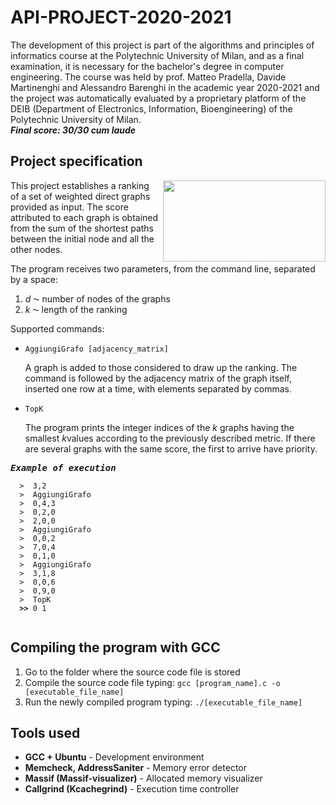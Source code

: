 # API-PROJECT-2020-2021

The development of this project is part of the algorithms and principles of informatics course at the Polytechnic University of Milan, and as a final examination, it is necessary for the bachelor's degree in computer engineering. The course was held by prof. Matteo Pradella, Davide Martinenghi and Alessandro Barenghi in the academic year 2020-2021 and the project was automatically evaluated by a proprietary platform of the DEIB (Department of Electronics, Information, Bioengineering) of the Polytechnic University of Milan.<br>
***Final score: 30/30 cum laude***

## Project specification

<img src="/assets/graph_image.png" style="width:260px;height:130px;margin-left: 5px;" align="right">
<p>This project establishes a ranking of a set of weighted direct graphs provided as input. The score attributed to each graph is obtained from the sum of the shortest paths between the initial node and all the other nodes.</p>


<p>The program receives two parameters, from the command line, separated by a space:
  <ol>
    <li> <em>d </em>⁓ number of nodes of the graphs</li>
    <li> <em>k </em>⁓ length of the ranking</li>
  </ol>
</p>

<p>Supported commands:
  <ul>
    <li> 
      <p>
        <code>AggiungiGrafo [adjacency_matrix] </code>
      </p>
      <p>
        A graph is added to those considered to draw up the ranking. The command is
        followed by the adjacency matrix of the graph itself, inserted one row at a time,
        with elements separated by commas.
       </p>
    </li>
    <li> 
      <p>
        <code>TopK </code>
      </p>
      <p>
        The program prints the integer indices of the <em>k</em> graphs having the smallest 
        <em>k</em>values according to the previously described metric. If there are several 
        graphs with the same score, the first to arrive have priority.
      </p>
    </li>
  </ul>
</p>
<pre>
<b><i>Example of execution</i></b>
<code>
  >  <span>3,2</span>
  >  <span>AggiungiGrafo</span>
  >  <span>0,4,3</span>
  >  <span>0,2,0</span>
  >  <span>2,0,0</span>
  >  <span>AggiungiGrafo</span>
  >  <span>0,0,2</span>
  >  <span>7,0,4</span>
  >  <span>0,1,0</span>
  >  <span>AggiungiGrafo</span>
  >  <span>3,1,8</span>
  >  <span>0,0,6</span>
  >  <span>0,9,0</span>
  >  <span>TopK</span>
  <b>>></b> 0 1
 </code>
</pre>

## Compiling the program with GCC
1. Go to the folder where the source code file is stored
2. Compile the source code file typing: <code>gcc [program_name].c -o [executable_file_name]</code>
3. Run the newly compiled program typing: <code>./[executable_file_name]</code>

## Tools used
- **GCC + Ubuntu** - Development environment
- **Memcheck, AddressSaniter** - Memory error detector
- **Massif (Massif-visualizer)** - Allocated  memory visualizer
- **Callgrind (Kcachegrind)** - Execution time controller

